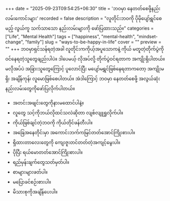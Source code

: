 +++
date = "2025-09-23T09:54:25+06:30"
title = 'ဘဝမှာ နေတတ်စေဖို့နည်းလမ်းကောင်းများ'
recorded = false
description = "လူတိုင်းဘဝကို ပိုမိုပျော်ရွှင်စေမည့် လွယ်ကူ သက်သာသော နည်းလမ်းများကို ဖော်ပြထားသည်။"
categories = ["Life", "Mental Health"]
tags = ["happiness", "mental-health", "mindset-change", "family"]
slug = "ways-to-be-happy-in-life"
cover = ""
preview = ""
+++
ဘဝမှာရှင်သန်ရတဲ့အခါ လူတိုင်းကကိုယ့်အပူသောကနဲ့ ကိုယ် မတူတဲ့တိုက်ပွဲကိုဝင်နေရတဲ့သူတွေချည်းပါပဲ။ ဒါပေမယ့် လိုအပ်လို့ တိုက်ပွဲဝင်ရတာက အကျိုးရှိပါတယ်။ မလိုအပ်ပဲ အခြားသူတွေကြောင့် ပူလောင်ပြီး မပျော်မရွှင်ဖြစ်နေရတာကတော့ အကျိုးမရှိ၊ အချိန်ကုန်၊ လူမောဖြစ်စေပါတယ်။ အဲဒါကြောင့် ဘဝမှာ နေတတ်စေဖို့ အလွယ်ဆုံးနည်းလမ်းတွေကိုဖော်ပြလိုက်ပါတယ်။
- အတင်းအဖျင်းတွေကိုနားမထောင်ပါနဲ့။
- လူတွေ သင့်ကိုဘယ်လိုထင်သလဲဆိုတာ လျစ်လျူရှုလိုက်ပါ။
- ကိုယ်ဖြစ်ချင်တဲ့ဘဝကို ကိုယ်တိုင်ဖန်တီးပါ။
- အခြေအနေတိုင်းမှာ အကောင်းဘက်ကမြင်တတ်အောင်ကြိုးစားပါ။
- ရှိထားတာလေးတွေကို ကျေးဇူးတင်တတ်တဲ့အကျင့်မွေးပါ။
- ပိုပြီး ရယ်မောတတ်အောင်ကြိုးစားပါ။
- ရည်မှန်းချက်တွေသတ်မှတ်ပါ။
- စာများများဖတ်ပါ။
- မပြောခင်စဉ်းစားပါ။
- မိသားစုကိုအချိန်ပေးပါ။ 